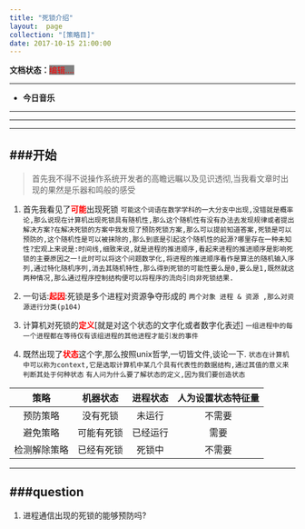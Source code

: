```yaml
---
title: "死锁介绍"
layout:  page
collection: "[策略目]"
date: 2017-10-15 21:00:00
---
```


**文档状态：**<a style="color:red;background-color:gray">编辑....</a>

---
- **今日音乐**


---
>

---

---
###开始
---

> 首先我不得不说操作系统开发者的高瞻远瞩以及见识透彻,当我看文章时出现的果然是乐器和鸣般的感受

1. 首先我看见了<b style='color:red'>可能</b>出现死锁
    `可能这个词语在数学学科的一大分支中出现,没错就是概率论,那么说现在计算机出现死锁具有随机性,那么这个随机性有没有办法去发现规律或者提出解决方案?在解决死锁的方案中我发现了预防死锁方案,那么可以提前知道答案,死锁是可以预防的,这个随机性是可以被抹除的,那么到底是引起这个随机性的起源?哪里存在一种未知性?宏观上来说是:时间线,细致来说,就是进程的推进顺序,看起来进程的推进顺序是影响死锁的主要原因之一!此时可以将这个问题数学化,将进程的推进顺序看作是算法的随机输入序列,通过特化随机序列,消去其随机特性,那么得到死锁的可能性要么是0,要么是1,既然就这两种情况,那么通过程序控制结构便可以将程序的流向引向非死锁结果.`

2. 一句话:<b style='color:red'>起因</b>:死锁是多个进程对资源争夺形成的
    `两个对象 进程 & 资源 ,那么对资源进行分类(p104)`

3. 计算机对死锁的<b style='color:red'>定义</b>[就是对这个状态的文字化或者数字化表述]
    `一组进程中的每一个进程都在等待仅有该组进程的其他进程才能引发的事件`

4. 既然出现了<b style='color:red'>状态</b>这个字,那么按照unix哲学,一切皆文件,谈论一下.
    `状态在计算机中可以称为context,它是选取计算机中某几个具有代表性的数据结构,通过其值的意义来判断其处于何种状态`
    `有人问为什么要了解状态的定义,因为我们要创造状态`

<center>

|策略      |机器状态     |进程状态|人为设置状态特征量|
|:--:      |:--:       |:--:   |:--:       |
|预防策略   |没有死锁     |未运行  |不需要      |
|避免策略   |可能有死锁   |已经运行 |需要        |
|检测解除策略|已经有死锁   |死锁中  |不需要      |
</center>


---
###question
---
1. 进程通信出现的死锁的能够预防吗?
